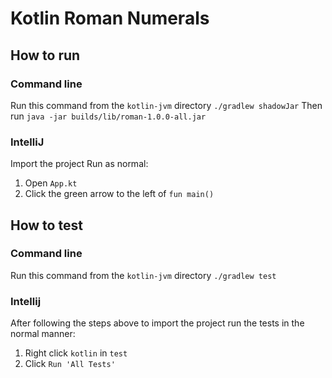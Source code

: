 # Kotlin Roman Numerals

## How to run

### Command line

Run this command from the `kotlin-jvm` directory
`./gradlew shadowJar`
Then run 
`java -jar builds/lib/roman-1.0.0-all.jar`

### IntelliJ

Import the project
Run as normal:
1. Open `App.kt`
2. Click the green arrow to the left of `fun main()`

## How to test

### Command line

Run this command from the `kotlin-jvm` directory
`./gradlew test`

### Intellij

After following the steps above to import the project run the tests in the normal manner:
1. Right click `kotlin` in `test`
2. Click `Run 'All Tests'`